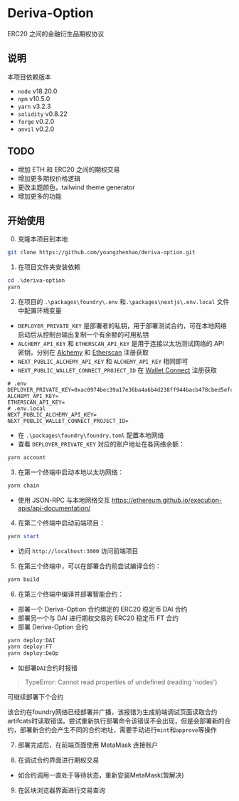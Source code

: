 # Deriva-Option

ERC20 之间的金融衍生品期权协议

## 说明

本项目依赖版本

- `node` v18.20.0
- `npm` v10.5.0
- `yarn` v3.2.3
- `solidity` v0.8.22
- `forge` v0.2.0
- `anvil` v0.2.0

## TODO

- 增加 ETH 和 ERC20 之间的期权交易
- 增加更多期权价格逻辑
- 更改主题颜色，tailwind theme generator
- 增加更多的功能

## 开始使用

0. 克隆本项目到本地

```bash
git clone https://github.com/youngzhenhao/deriva-option.git
```

1. 在项目文件夹安装依赖

```powershell
cd .\deriva-option
yarn
```

2. 在项目的 `.\packages\foundry\.env` 和`.\packages\nextjs\.env.local` 文件中配置环境变量

- `DEPLOYER_PRIVATE_KEY` 是部署者的私钥，用于部署测试合约，可在本地网络启动后从控制台输出复制一个有余额的可用私钥
- `ALCHEMY_API_KEY` 和 `ETHERSCAN_API_KEY` 是用于连接以太坊测试网络的 API 密钥，分别在 [Alchemy](https://www.alchemy.com/) 和 [Etherscan](https://etherscan.io/) 注册获取
- `NEXT_PUBLIC_ALCHEMY_API_KEY` 和 `ALCHEMY_API_KEY` 相同即可
- `NEXT_PUBLIC_WALLET_CONNECT_PROJECT_ID` 在 [Wallet Connect](https://cloud.walletconnect.com/) 注册获取

```
# .env
DEPLOYER_PRIVATE_KEY=0xac0974bec39a17e36ba4a6b4d238ff944bacb478cbed5efcae784d7bf4f2ff80
ALCHEMY_API_KEY=
ETHERSCAN_API_KEY=
# .env.local
NEXT_PUBLIC_ALCHEMY_API_KEY=
NEXT_PUBLIC_WALLET_CONNECT_PROJECT_ID=
```

- 在 `.\packages\foundry\foundry.toml` 配置本地网络
- 查看 `DEPLOYER_PRIVATE_KEY` 对应的账户地址在各网络余额：

```powershell
yarn account
```

3. 在第一个终端中启动本地以太坊网络：

```powershell
yarn chain
```

- 使用 JSON-RPC 与本地网络交互
  https://ethereum.github.io/execution-apis/api-documentation/

4. 在第二个终端中启动前端项目：

```powershell
yarn start
```

- 访问 `http://localhost:3000` 访问前端项目

5. 在第三个终端中，可以在部署合约前尝试编译合约：

```powershell
yarn build
```

6. 在第三个终端中编译并部署智能合约：

- 部署一个 Deriva-Option 合约绑定的 ERC20 稳定币 DAI 合约
- 部署另一个与 DAI 进行期权交易的 ERC20 稳定币 FT 合约
- 部署 Deriva-Option 合约

```powershell
yarn deploy:DAI
yarn deploy:FT
yarn deploy:DeOp
```

- 如部署`DAI`合约时报错
> TypeError: Cannot read properties of undefined (reading 'nodes')

可继续部署下个合约

该合约在foundry网络已经部署并广播，该报错为生成前端调试页面读取合约artifcats时读取错误。尝试重新执行部署命令该错误不会出现，但是会部署新的合约，部署新合约会产生不同的合约地址，需要手动进行`mint`和`approve`等操作

7. 部署完成后，在前端页面使用 MetaMask 连接账户

8. 在调试合约界面进行期权交易

- 如合约调用一直处于等待状态，重新安装MetaMask(暂解决)

9. 在区块浏览器界面进行交易查询
